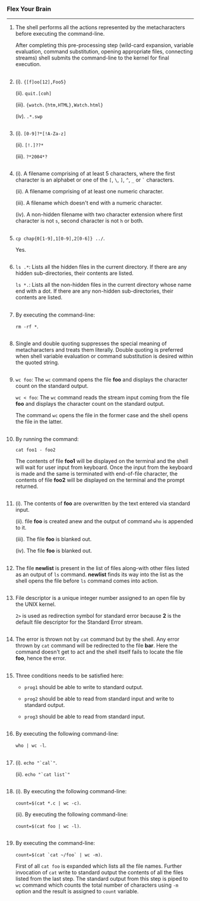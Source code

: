 ### Flex Your Brain

---

01. The shell performs all the actions represented by the metacharacters before executing the command-line.

    After completing this pre-processing step (wild-card expansion, variable evaluation, command substitution, opening appropriate files, connecting streams) shell submits the command-line to the kernel for final execution.

##

02. (i). `{[f]oo[12],Foo5}`

    (ii). `quit.[coh]`

    (iii). `{watch.{htm,HTML},Watch.html}`

    (iv). `.*.swp`

##

03. (i). `[0-9]?*[!A-Za-z]`

    (ii). `[!.]??*`

    (iii). `?*2004*?`

##

04. (i). A filename comprising of at least 5 characters, where the first character is an alphabet or one of the `[`, `\`, `]`, `^`, `_` or `` ` `` characters.

    (ii). A filename comprising of at least one numeric character.

    (iii). A filename which doesn't end with a numeric character.

    (iv). A non-hidden filename with two character extension where first character is not `s`, second character is not `h` or both.

##

05. `cp chap{0[1-9],1[0-9],2[0-6]} ../`.

    Yes.

##

06. `ls .*`: Lists all the hidden files in the current directory. If there are any hidden sub-directories, their contents are listed.

    `ls *.`: Lists all the non-hidden files in the current directory whose name end with a dot. If there are any non-hidden sub-directories, their contents are listed.

##

07. By executing the command-line:

    `rm -rf *`.

##

08. Single and double quoting suppresses the special meaning of metacharacters and treats them literally. Double quoting is preferred when shell variable evaluation or command substitution is desired within the quoted string.

##

09. `wc foo`: The `wc` command opens the file **foo** and displays the character count on the standard output.

    `wc < foo`: The `wc` command reads the stream input coming from the file **foo** and displays the character count on the standard output.

    The command `wc` opens the file in the former case and the shell opens the file in the latter.

##

10. By running the command:

    `cat foo1 - foo2`

    The contents of file **foo1** will be displayed on the terminal and the shell will wait for user input from keyboard. Once the input from the keyboard is made and the same is terminated with end-of-file character, the contents of file **foo2** will be displayed on the terminal and the prompt returned.

##

11. (i). The contents of **foo** are overwritten by the text entered via standard input.

    (ii). file **foo** is created anew and the output of command `who` is appended to it.

    (iii). The file **foo** is blanked out.

    (iv). The file **foo** is blanked out.

##

12. The file **newlist** is present in the list of files along-with other files listed as an output of `ls` command. **newlist** finds its way into the list as the shell opens the file before `ls` command comes into action.

##

13. File descriptor is a unique integer number assigned to an open file by the UNIX kernel.

    `2>` is used as redirection symbol for standard error because **2** is the default file descriptor for the Standard Error stream.

##

14. The error is thrown not by `cat` command but by the shell. Any error thrown by `cat` command will be redirected to the file **bar**. Here the command doesn't get to act and the shell itself fails to locate the file **foo**, hence the error.

##

15. Three conditions needs to be satisfied here:

    -   `prog1` should be able to write to standard output.

    -   `prog2` should be able to read from standard input and write to standard output.

    -   `prog3` should be able to read from standard input.

##

16. By executing the following command-line:

    `who | wc -l`.

##

17. (i). ``echo "`cal`"``.

    (ii). ``echo "`cat list`"``

##

18. (i). By executing the following command-line:

    `count=$(cat *.c | wc -c)`.

    (ii). By executing the following command-line:

    `count=$(cat foo | wc -l)`.

##

19. By executing the command-line:

    ``count=$(cat `cat ~/foo` | wc -m)``.

    First of all `cat foo` is expanded which lists all the file names. Further invocation of `cat` write to standard output the contents of all the files listed from the last step. The standard output from this step is piped to `wc` command which counts the total number of characters using `-m` option and the result is assigned to `count` variable.

##
